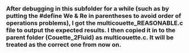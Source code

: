 ### After debugging in this subfolder for a while (such as by putting the #define We & Re in parentheses to avoid order of operations problems), I got the multicouette_REASONABLE.c file to output the expected results. I then copied it in to the parent folder (Couette_2Fluid) as multicouette.c. It will be treated as the correct one from now on.